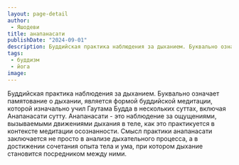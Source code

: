 ```yaml
---
layout: page-detail
author:
 - Яшодеви
title: анапанасати
publishDate: "2024-09-01"
description: Буддийская практика наблюдения за дыханием. Буквально означает памятование о дыхании, является формой буддийской медитации, которой изначально учил Гаутама Будда в нескольких суттах, включая Анапанасати сутту. Анапанасати - это наблюдение за ощущениями, вызываемыми движениями дыхания в теле, как это практикуется в контексте медитации осознанности. Смысл практики анапанасати заключается не просто в анализе дыхательного процесса, а в достижении сочетания опыта тела и ума, при котором дыхание становится посредником между ними.
tags:
 - буддизм
 - йога
image: 
---
```


Буддийская практика наблюдения за дыханием. Буквально означает памятование о дыхании, является формой буддийской медитации, которой изначально учил Гаутама Будда в нескольких суттах, включая Анапанасати сутту. Анапанасати - это наблюдение за ощущениями, вызываемыми движениями дыхания в теле, как это практикуется в контексте медитации осознанности. Смысл практики анапанасати заключается не просто в анализе дыхательного процесса, а в достижении сочетания опыта тела и ума, при котором дыхание становится посредником между ними.

